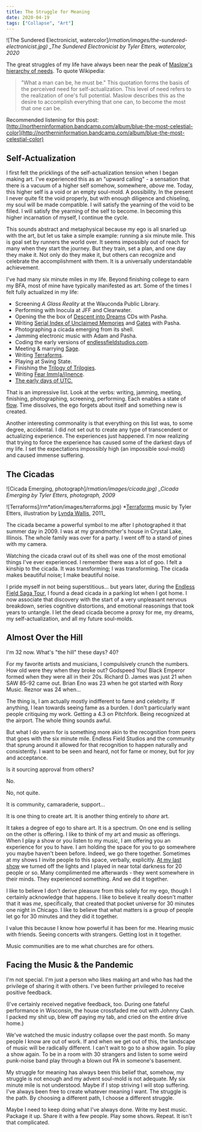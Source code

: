 ```yaml
---
title: The Struggle for Meaning
date: 2020-04-19
tags: ["Collapse", "Art"]
---
```


![The Sundered Electronicist, watercolor]/rm*ation/images/the-sundered-electronicist.jpg)
\_The Sundered Electronicist by Tyler Etters, watercolor, 2020*

The great struggles of my life have always been near the peak of [Maslow's hierarchy of needs](https://en.wikipedia.org/wiki/Maslow%27s_hierarchy_of_needs).<!--x--> To quote Wikipedia:

> "What a man can be, he must be." This quotation forms the basis of the perceived need for self-actualization. This level of need refers to the realization of one's full potential. Maslow describes this as the desire to accomplish everything that one can, to become the most that one can be.

Recommended listening for this post: [http://northerninformation.bandcamp.com/album/blue-the-most-celestial-color](http://northerninformation.bandcamp.com/album/blue-the-most-celestial-color)

## Self-Actualization

I first felt the pricklings of the self-actualization tension when I began making art. I've experienced this as an "upward calling" - a sensation that there is a vacuum of a higher self somehow, somewhere, _above_ me. Today, this higher self is a void or an empty soul-mold. A possibility. In the present I never quite fit the void properly, but with enough diligence and chiseling, my soul will be made compatible. I will satisfy the yearning of the void to be filled. I will satisfy the yearning of the self to become. In becoming this higher incarnation of myself, I continue the cycle.

This sounds abstract and metaphysical because my ego is all snarled up with the art, but let us take a simple example: running a six minute mile. This is goal set by runners the world over. It seems impossibly out of reach for many when they start the journey. But they train, set a plan, and one day they make it. Not only do they make it, but others can recognize and celebrate the accomplishment with them. It is a universally understandable achievement.

I've had many six minute miles in my life. Beyond finishing college to earn my BFA, most of mine have typically manifested as art. Some of the times I felt fully actualized in my life:

- Screening _A Glass Reality_ at the Wauconda Public Library.
- Performing with Inocula at JFF and Clearwater.
- Opening the the box of [Descent into Dreams](https://ixmusic.bandcamp.com/album/descent-into-dreams) CDs with Pasha.
- Writing [Serial Index of Unclaimed Memories](https://ecicefis.bandcamp.com/album/serial-index-of-unclaimed-memories-file-1) and [Gates](https://ecicefis.bandcamp.com/album/gates-ep) with Pasha.
- Photographing a cicada emerging from its shell.
- Jamming electronic music with Adam and Pasha.
- Coding the early versions of [endlessfieldstudios.com](https://web.archive.org/web/20120308041423/http://endlessfieldstudios.com/).
- Meeting & marrying [Sage](https://etters.co).
- Writing [Terraforms](https://connectednesslocus.bandcamp.com/album/terraforms).
- Playing at Swing State.
- Finishing the [Trilogy of Trilogies](/2017/12/23/the-trilogy-of-trilogies).
- Writing [Fear Imm(a/i)nence](/2019/03/03/fear-immainence/).
- [The early days of UTC.](/2019/05/24/coordinated-universal-time/)

That is an impressive list. Look at the verbs: writing, jamming, meeting, finishing, photographing, screening, performing. Each enables a state of [flow](<https://en.wikipedia.org/wiki/Flow_(psychology)>). Time dissolves, the ego forgets about itself and something new is created.

Another interesting commonality is that everything on this list was, to some degree, accidental. I did not set out to create any type of transcendent or actualizing experience. The experiences just happened. I'm now realizing that trying to force the experience has caused some of the darkest days of my life. I set the expectations impossibly high (an impossible soul-mold) and caused immense suffering.

## The Cicadas

![Cicada Emerging, photograph]/rm*ation/images/cicada.jpg)
\_Cicada Emerging by Tyler Etters, photograph, 2009*

![Terraforms]/rm*ation/images/terraforms.jpg)
*[Terraforms](https://connectednesslocus.bandcamp.com/album/terraforms) music by Tyler Etters, illustration by [Lynda Wallis](http://www.freelanceillustrations.com/), 2011\_

The cicada became a powerful symbol to me after I photographed it that summer day in 2009. I was at my grandmother's house in Crystal Lake, Illinois. The whole family was over for a party. I went off to a stand of pines with my camera.

Watching the cicada crawl out of its shell was one of the most emotional things I've ever experienced. I remember there was a lot of goo. I felt a kinship to the cicada. It was transforming; I was transforming. The cicada makes beautiful noise; I make beautiful noise.

I pride myself in not being superstitious... but years later, during the [Endless Field Saga Tour](/2013/08/19/endless-field-saga-tour/), I found a dead cicada in a parking lot when I got home. I now associate that discovery with the start of a very unpleasant nervous breakdown, series cognitive distortions, and emotional reasonings that took years to untangle. I let the dead cicada become a proxy for me, my dreams, my self-actualization, and all my future soul-molds.

## Almost Over the Hill

I'm 32 now. What's "the hill" these days? 40?

For my favorite artists and musicians, I compulsively crunch the numbers. How old were they when they broke out? Godspeed You! Black Emperor formed when they were all in their 20s. Richard D. James was just 21 when SAW 85-92 came out. Brian Eno was 23 when he got started with Roxy Music. Reznor was 24 when...

The thing is, I am actually mostly indifferent to fame and celebrity. If anything, I lean towards seeing fame as a burden. I don't particularly want people critiquing my work. Getting a 4.3 on Pitchfork. Being recognized at the airport. The whole thing sounds awful.

But what I do yearn for is something more akin to the recognition from peers that goes with the six minute mile. Endless Field Studios and the community that sprung around it allowed for that recognition to happen naturally and consistently. I want to be seen and heard, not for fame or money, but for joy and acceptance.

Is it sourcing approval from others?

No.

No, not quite.

It is community, camaraderie, support...

It is one thing to create art. It is another thing entirely to _share_ art.

It takes a degree of ego to share art. It is a spectrum. On one end is selling on the other is offering. I like to think of my art and music as offerings. When I play a show or you listen to my music, I am offering you an experience for you to have. I am holding the space for you to go somewhere you maybe haven't been before. Indeed, we go there together. Sometimes at my shows I invite people to this space, verbally, explicitly. [At my last show](/2018/09/02/orotund-music/) we turned off the lights and I played in near total darkness for 20 people or so. Many complimented me afterwards - they went somewhere in their minds. They experienced something. And we did it together.

I like to believe I don't derive pleasure from this solely for my ego, though I certainly acknowledge that happens. I like to believe it really doesn't matter that it was _me_, specifically, that created that pocket universe for 30 minutes one night in Chicago. I like to believe that what matters is a group of people let go for 30 minutes and they did it together.

I value this because I know how powerful it has been for me. Hearing music with friends. Seeing concerts with strangers. Getting lost in it together.

Music communities are to me what churches are for others.

## Facing the Music & the Pandemic

I'm not special. I'm just a person who likes making art and who has had the privilege of sharing it with others. I've been further privileged to receive positive feedback.

(I've certainly received negative feedback, too. During one fateful performance in Wisconsin, the house crossfaded me out with Johnny Cash. I packed my shit up, blew off paying my tab, and cried on the entire drive home.)

We've watched the music industry collapse over the past month. So many people I know are out of work. If and when we get out of this, the landscape of music will be radically different. I can't wait to go to a show again. To play a show again. To be in a room with 30 strangers and listen to some weird punk-noise band play through a blown out PA in someone's basement.

My struggle for meaning has always been this belief that, somehow, my struggle is not enough and my advent soul-mold is not adequate. My six minute mile is not understood. Maybe if I stop striving I will stop suffering. I've always been free to create whatever meaning I want. The struggle is the path. By choosing a different path, I choose a different struggle.

Maybe I need to keep doing what I've always done. Write my best music. Package it up. Share it with a few people. Play some shows. Repeat. It isn't that complicated.
